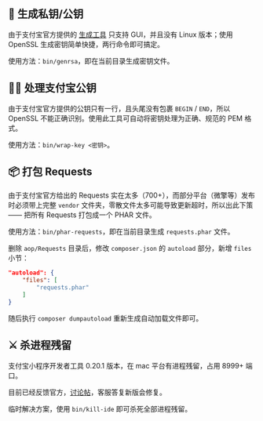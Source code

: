 ## 🔑 生成私钥/公钥

由于支付宝官方提供的 [生成工具](https://docs.open.alipay.com/291/105971) 只支持 GUI，并且没有 Linux 版本；使用 OpenSSL 生成密钥简单快捷，两行命令即可搞定。

使用方法：`bin/genrsa`，即在当前目录生成密钥文件。

## ✍🏻 处理支付宝公钥

由于支付宝官方提供的公钥只有一行，且头尾没有包裹 `BEGIN` / `END`，所以 OpenSSL 不能正确识别。使用此工具可自动将密钥处理为正确、规范的 PEM 格式。

使用方法：`bin/wrap-key <密钥>`。

## 📦 打包 Requests

由于支付宝官方给出的 Requests 实在太多（700+），而部分平台（微擎等）发布时必须带上完整 `vendor` 文件夹，零散文件太多可能导致更新超时，所以出此下策 —— 把所有 Requests 打包成一个 PHAR 文件。

使用方法：`bin/phar-requests`，即在当前目录生成 `requests.phar` 文件。

删除 `aop/Requests` 目录后，修改 `composer.json` 的 `autoload` 部分，新增 `files` 小节：

```json
"autoload": {
    "files": [
        "requests.phar"
    ]
}
```

随后执行 `composer dumpautoload` 重新生成自动加载文件即可。

## ⚔️ 杀进程残留

支付宝小程序开发者工具 0.20.1 版本，在 mac 平台有进程残留，占用 8999+ 端口。

目前已经反馈官方，[讨论帖](https://openclub.alipay.com/read.php?tid=8250&fid=65)，客服答复新版会修复。

临时解决方案，使用 `bin/kill-ide` 即可杀死全部进程残留。